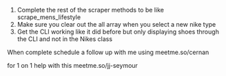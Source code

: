 1. Complete the rest of the scraper methods to be like scrape_mens_lifestyle
2. Make sure you clear out the all array when you select a new nike type
3. Get the CLI working like it did before but only displaying shoes through the CLI and not in the Nikes class

When complete schedule a follow up with me using meetme.so/cernan

for 1 on 1 help with this meetme.so/jj-seymour
